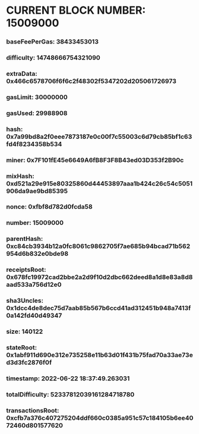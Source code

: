 # CURRENT BLOCK NUMBER: 15009000

### baseFeePerGas: 38433453013
### difficulty: 14748666754321090
### extraData: 0x466c6578706f6f6c2f48302f5347202d205061726973
### gasLimit: 30000000
### gasUsed: 29988908
### hash: 0x7a99bd8a2f0eee7873187e0c00f7c55003c6d79cb85bf1c63fd4f8234358b534
### miner: 0x7F101fE45e6649A6fB8F3F8B43ed03D353f2B90c
### mixHash: 0xd521a29e915e80325860d44453897aaa1b424c26c54c5051906da9ae9bd85395
### nonce: 0xfbf8d782d0fcda58
### number: 15009000
### parentHash: 0xc84cb3934b12a0fc8061c9862705f7ae685b94bcad71b562954d6b832e0bde98
### receiptsRoot: 0x678fc19972cad2bbe2a2d9f10d2dbc662deed8a1d8e83a8d8aad533a756d12e0
### sha3Uncles: 0x1dcc4de8dec75d7aab85b567b6ccd41ad312451b948a7413f0a142fd40d49347
### size: 140122
### stateRoot: 0x1abf911d690e312e735258e11b63d01f431b75fad70a33ae73ed3d3fc2876f0f
### timestamp: 2022-06-22 18:37:49.263031
### totalDifficulty: 52337812039161284718780
### transactionsRoot: 0xcfb7a376c407275204ddf660c0385a951c57c184105b6ee4072460d801577620

